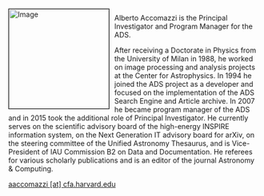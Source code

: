 
<img src="{{ site.baseurl }}/about/team/img/accomazzi.jpg" height="200" width="200" alt="Image" style="float: left; margin: 4px 10px 0px 0px; border: 1px solid #000000;">

Alberto Accomazzi is the Principal Investigator and Program Manager for the ADS.

After receiving a Doctorate in Physics from the University of Milan in 1988, he worked on image processing and analysis projects at the Center for Astrophysics. In 1994 he joined the ADS project as a developer and focused on the implementation of the ADS Search Engine and Article archive. In 2007 he became program manager of the ADS and in 2015 took the additional role of Principal Investigator. He currently serves on the scientific advisory board of the high-energy INSPIRE information system, on the Next Generation IT advisory board for arXiv, on the steering committee of the Unified Astronomy Thesaurus, and is Vice-President of IAU Commission B2 on Data and Documentation.  He referees for various scholarly publications and is an editor of the journal Astronomy & Computing.

[aaccomazzi [at] cfa.harvard.edu](mailto:aaccomazzi@cfa.harvard.edu)
